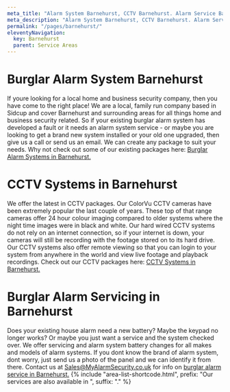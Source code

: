 ```yaml
---
meta_title: "Alarm System Barnehurst, CCTV Barnehurst. Alarm Service Barnehurst - MyAlarm Security"
meta_description: "Alarm System Barnehurst, CCTV Barnehurst. Alarm Service Barnehurst, Alarm Battery Replacement Barnehurst, Home Alarm System Barnehurst. 020 8302 4065."
permalink: "/pages/barnehurst/"
eleventyNavigation:
  key: Barnehurst
  parent: Service Areas
---
```


# Burglar Alarm System Barnehurst 

If youre looking for a local home and business security company, then you have come to the right place! We are a local, family run company based in Sidcup and cover Barnehurst and surrounding areas for all things home and business security related. So if your existing burglar alarm system has developed a fault or it needs an alarm system service - or maybe you are looking to get a brand new system installed or your old one upgraded, then give us a call or send us an email. We can create any package to suit your needs. Why not check out some of our existing packages here: [Burglar Alarm Systems in Barnehurst.](/categories/burglar-alarms/)

# CCTV Systems in Barnehurst 

We offer the latest in CCTV packages. Our ColorVu CCTV cameras have been extremely popular the last couple of years. These top of that range cameras offer 24 hour colour imaging compared to older systems where the night time images were in black and white. Our hard wired CCTV systems do not rely on an internet connection, so if your internet is down, your cameras will still be recording with the footage stored on to its hard drive. Our CCTV systems also offer remote viewing so that you can login to your system from anywhere in the world and view live footage and playback recordings. Check out our CCTV packages here: [CCTV Systems in Barnehurst.](/categories/cctv/)

# Burglar Alarm Servicing in Barnehurst 

Does your existing house alarm need a new battery? Maybe the keypad no longer works? Or maybe you just want a service and the system checked over. We offer servicing and alarm system battery changes for all makes and models of alarm systems. If you dont know the brand of alarm system, dont worry, just send us a photo of the panel and we can identify it from there. Contact us at <Sales@MyAlarmSecurity.co.uk> for info on [burglar alarm service in Barnehurst.](/categories/servicing-and-repairs/)
{% include "area-list-shortcode.html", prefix: "Our services are also available in ", suffix: "." %}
